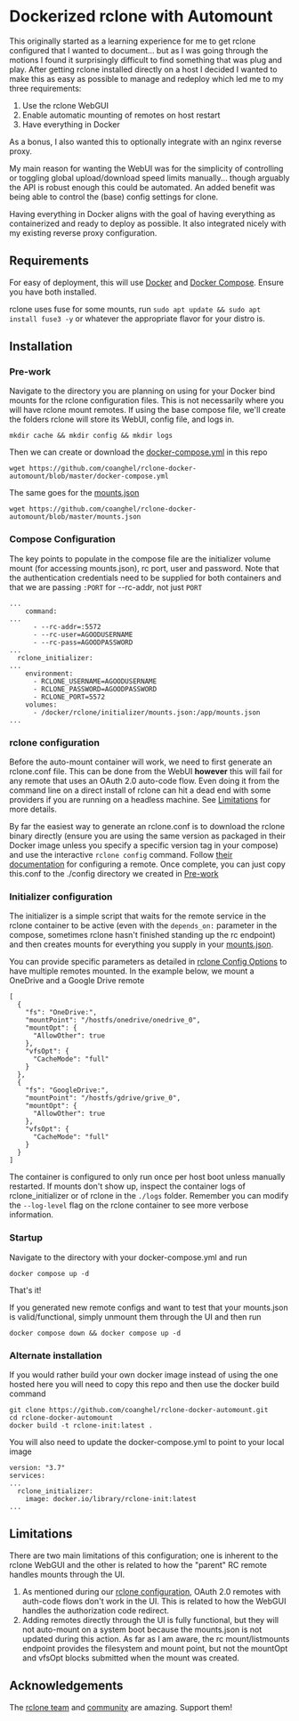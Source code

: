 # Dockerized rclone with Automount

This originally started as a learning experience for me to get rclone configured that I wanted to document... but as I was going through the motions I found it surprisingly difficult to find something that was plug and play. After getting rclone installed directly on a host I decided I wanted to make this as easy as possible to manage and redeploy which led me to my three requirements:

1. Use the rclone WebGUI
2. Enable automatic mounting of remotes on host restart
3. Have everything in Docker

As a bonus, I also wanted this to optionally integrate with an nginx reverse proxy.

My main reason for wanting the WebUI was for the simplicity of controlling or toggling global upload/download speed limits manually... though arguably the API is robust enough this could be automated. An added benefit was being able to control the (base) config settings for clone.

Having everything in Docker aligns with the goal of having everything as containerized and ready to deploy as possible. It also integrated nicely with my existing reverse proxy configuration.

## Requirements

For easy of deployment, this will use [Docker](https://docs.docker.com/engine/install/) and [Docker Compose](https://docs.docker.com/compose/install/). Ensure you have both installed.

rclone uses fuse for some mounts, run `sudo apt update && sudo apt install fuse3 -y` or whatever the appropriate flavor for your distro is.

## Installation

### Pre-work

Navigate to the directory you are planning on using for your Docker bind mounts for the rclone configuration files. This is not necessarily where you will have rclone mount remotes. If using the base compose file, we'll create the folders rclone will store its WebUI, config file, and logs in.

```
mkdir cache && mkdir config && mkdir logs
```

Then we can create or download the [docker-compose.yml](docker-compose.yml) in this repo

```
wget https://github.com/coanghel/rclone-docker-automount/blob/master/docker-compose.yml
```

The same goes for the [mounts.json](mounts.json)

```
wget https://github.com/coanghel/rclone-docker-automount/blob/master/mounts.json
```

### Compose Configuration

The key points to populate in the compose file are the initializer volume mount (for accessing mounts.json), rc port, user and password. Note that the authentication credentials need to be supplied for both containers and that we are passing `:PORT` for --rc-addr, not just `PORT`

```
...
    command:
...
      - --rc-addr=:5572
      - --rc-user=AGOODUSERNAME
      - --rc-pass=AGOODPASSWORD
...
  rclone_initializer:
...
    environment:
      - RCLONE_USERNAME=AGOODUSERNAME
      - RCLONE_PASSWORD=AGOODPASSWORD
      - RCLONE_PORT=5572
    volumes:
      - /docker/rclone/initializer/mounts.json:/app/mounts.json
...
```

### rclone configuration

Before the auto-mount container will work, we need to first generate an rclone.conf file. This can be done from the WebUI **however** this will fail for any remote that uses an OAuth 2.0 auto-code flow. Even doing it from the command line on a direct install of rclone can hit a dead end with some providers if you are running on a headless machine. See [Limitations](#Limitations) for more details.

By far the easiest way to generate an rclone.conf is to download the rclone binary directly (ensure you are using the same version as packaged in their Docker image unless you specify a specific version tag in your compose) and use the interactive `rclone config` command. Follow [their documentation](https://rclone.org/commands/rclone_config/) for configuring a remote. Once complete, you can just copy this.conf to the ./config directory we created in [Pre-work](#Pre-work)

### Initializer configuration

The initializer is a simple script that waits for the remote service in the rclone container to be active (even with the `depends_on:` parameter in the compose, sometimes rclone hasn't finished standing up the rc endpoint) and then creates mounts for everything you supply in your [mounts.json](mounts.json).

You can provide specific parameters as detailed in [rclone Config Options](/rclone%20Config%20Options/) to have multiple remotes mounted. In the example below, we mount a OneDrive and a Google Drive remote

```
[
  {
    "fs": "OneDrive:",
    "mountPoint": "/hostfs/onedrive/onedrive_0",
    "mountOpt": {
      "AllowOther": true
    },
    "vfsOpt": {
      "CacheMode": "full"
    }
  },
  {
    "fs": "GoogleDrive:",
    "mountPoint": "/hostfs/gdrive/grive_0",
    "mountOpt": {
      "AllowOther": true
    },
    "vfsOpt": {
      "CacheMode": "full"
    }
  }
]
```

The container is configured to only run once per host boot unless manually restarted. If mounts don't show up, inspect the container logs of rclone_initializer or of rclone in the `./logs` folder. Remember you can modify the `--log-level` flag on the rclone container to see more verbose information.

### Startup

Navigate to the directory with your docker-compose.yml and run

```
docker compose up -d
```

That's it!

If you generated new remote configs and want to test that your mounts.json is valid/functional, simply unmount them through the UI and then run

```
docker compose down && docker compose up -d
```

### Alternate installation

If you would rather build your own docker image instead of using the one hosted here you will need to copy this repo and then use the docker build command

```
git clone https://github.com/coanghel/rclone-docker-automount.git
cd rclone-docker-automount
docker build -t rclone-init:latest .
```

You will also need to update the docker-compose.yml to point to your local image

```
version: "3.7"
services:
...
  rclone_initializer:
    image: docker.io/library/rclone-init:latest
...
```

## Limitations

There are two main limitations of this configuration; one is inherent to the rclone WebGUI and the other is related to how the "parent" RC remote handles mounts through the UI.

1. As mentioned during our [rclone configuration](#rclone-configuration), OAuth 2.0 remotes with auth-code flows don't work in the UI. This is related to how the WebGUI handles the authorization code redirect.
2. Adding remotes directly through the UI is fully functional, but they will not auto-mount on a system boot because the mounts.json is not updated during this action. As far as I am aware, the rc mount/listmounts endpoint provides the filesystem and mount point, but not the mountOpt and vfsOpt blocks submitted when the mount was created.

## Acknowledgements

The [rclone team](https://github.com/rclone) and [community](https://forum.rclone.org/) are amazing. Support them!
